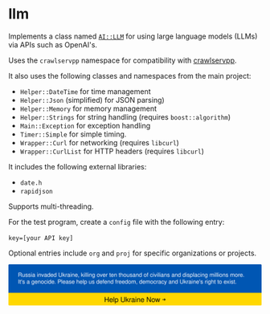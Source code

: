 # llm

Implements a class named [`AI::LLM`](https://github.com/crawlserv/llm/blob/main/src/AI/LLM.hpp) for using large language models (LLMs) via APIs such as OpenAI's.

Uses the `crawlservpp` namespace for compatibility with [crawlservpp](https://github.com/crawlserv/crawlservpp).

It also uses the following classes and namespaces from the main project:
* `Helper::DateTime` for time management
* `Helper::Json` (simplified) for JSON parsing)
* `Helper::Memory` for memory management
* `Helper::Strings` for string handling (requires `boost::algorithm`)
* `Main::Exception` for exception handling
* `Timer::Simple` for simple timing.
* `Wrapper::Curl` for networking (requires `libcurl`)
* `Wrapper::CurlList` for HTTP headers (requires `libcurl`)

It includes the following external libraries:
* `date.h`
* `rapidjson`

Supports multi-threading.

For the test program, create a `config` file with the following entry:

`key=[your API key]`

Optional entries include `org` and `proj` for specific organizations or projects.

[![Stand With Ukraine](https://raw.githubusercontent.com/vshymanskyy/StandWithUkraine/main/banner2-direct.svg)](https://stand-with-ukraine.pp.ua)
